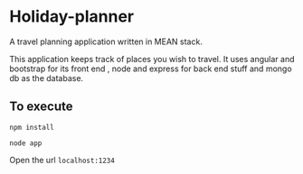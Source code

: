 # Holiday-planner
A travel planning application written in MEAN stack.

This application keeps track of places you wish to travel. It uses angular and bootstrap for its front end , node and express for back end stuff and mongo db as the database.

## To execute

`npm install`

`node app`

Open the url `localhost:1234`

